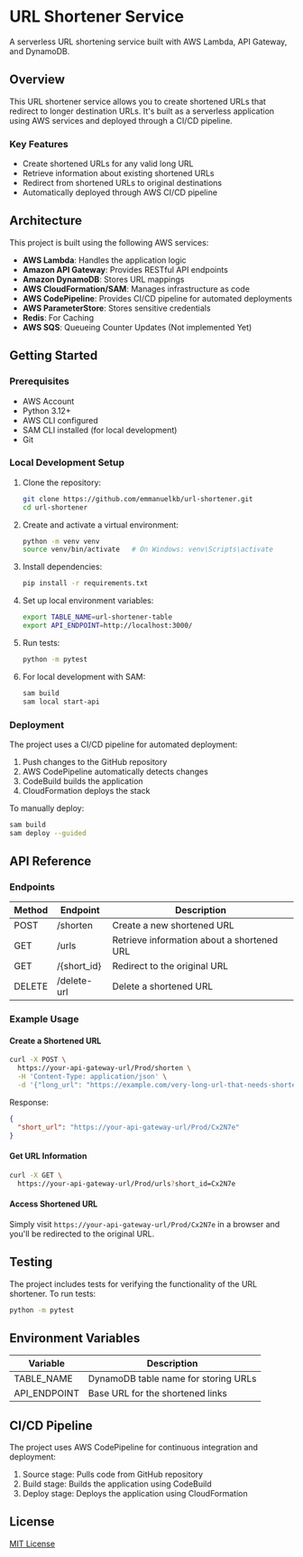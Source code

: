 # URL Shortener Service

A serverless URL shortening service built with AWS Lambda, API Gateway, and DynamoDB.

## Overview

This URL shortener service allows you to create shortened URLs that redirect to longer destination URLs. It's built as a serverless application using AWS services and deployed through a CI/CD pipeline.

### Key Features
- Create shortened URLs for any valid long URL
- Retrieve information about existing shortened URLs
- Redirect from shortened URLs to original destinations
- Automatically deployed through AWS CI/CD pipeline

## Architecture

This project is built using the following AWS services:
- **AWS Lambda**: Handles the application logic
- **Amazon API Gateway**: Provides RESTful API endpoints
- **Amazon DynamoDB**: Stores URL mappings
- **AWS CloudFormation/SAM**: Manages infrastructure as code
- **AWS CodePipeline**: Provides CI/CD pipeline for automated deployments
- **AWS ParameterStore**: Stores sensitive credentials
- **Redis**: For Caching
- **AWS SQS**: Queueing Counter Updates (Not implemented Yet)


## Getting Started

### Prerequisites
- AWS Account
- Python 3.12+
- AWS CLI configured
- SAM CLI installed (for local development)
- Git

### Local Development Setup

1. Clone the repository:
   ```bash
   git clone https://github.com/emmanuelkb/url-shortener.git
   cd url-shortener
   ```

2. Create and activate a virtual environment:
   ```bash
   python -m venv venv
   source venv/bin/activate   # On Windows: venv\Scripts\activate
   ```

3. Install dependencies:
   ```bash
   pip install -r requirements.txt
   ```

4. Set up local environment variables:
   ```bash
   export TABLE_NAME=url-shortener-table
   export API_ENDPOINT=http://localhost:3000/
   ```

5. Run tests:
   ```bash
   python -m pytest
   ```

6. For local development with SAM:
   ```bash
   sam build
   sam local start-api
   ```

### Deployment

The project uses a CI/CD pipeline for automated deployment:

1. Push changes to the GitHub repository
2. AWS CodePipeline automatically detects changes
3. CodeBuild builds the application
4. CloudFormation deploys the stack

To manually deploy:

```bash
sam build
sam deploy --guided
```

## API Reference

### Endpoints

| Method | Endpoint | Description |
|--------|----------|-------------|
| POST | /shorten | Create a new shortened URL |
| GET | /urls | Retrieve information about a shortened URL |
| GET | /{short_id} | Redirect to the original URL |
| DELETE | /delete-url | Delete a shortened URL |

### Example Usage

#### Create a Shortened URL
```bash
curl -X POST \
  https://your-api-gateway-url/Prod/shorten \
  -H 'Content-Type: application/json' \
  -d '{"long_url": "https://example.com/very-long-url-that-needs-shortening"}'
```

Response:
```json
{
  "short_url": "https://your-api-gateway-url/Prod/Cx2N7e"
}
```

#### Get URL Information
```bash
curl -X GET \
  https://your-api-gateway-url/Prod/urls?short_id=Cx2N7e
```

#### Access Shortened URL
Simply visit `https://your-api-gateway-url/Prod/Cx2N7e` in a browser and you'll be redirected to the original URL.

## Testing

The project includes tests for verifying the functionality of the URL shortener. To run tests:

```bash
python -m pytest
```

## Environment Variables

| Variable | Description |
|----------|-------------|
| TABLE_NAME | DynamoDB table name for storing URLs |
| API_ENDPOINT | Base URL for the shortened links |

## CI/CD Pipeline

The project uses AWS CodePipeline for continuous integration and deployment:

1. Source stage: Pulls code from GitHub repository
2. Build stage: Builds the application using CodeBuild
3. Deploy stage: Deploys the application using CloudFormation

## License

[MIT License](LICENSE)
